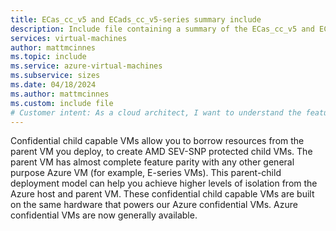 ```yaml
---
title: ECas_cc_v5 and ECads_cc_v5-series summary include
description: Include file containing a summary of the ECas_cc_v5 and ECads_cc_v5-series size family.
services: virtual-machines
author: mattmcinnes
ms.topic: include
ms.service: azure-virtual-machines
ms.subservice: sizes
ms.date: 04/18/2024
ms.author: mattmcinnes
ms.custom: include file
# Customer intent: As a cloud architect, I want to understand the features and capabilities of ECas_cc_v5 and ECads_cc_v5-series VMs, so that I can effectively utilize their parent-child model for higher isolation and security in my deployments.
---
```

Confidential child capable VMs allow you to borrow resources from the parent VM you deploy, to create AMD SEV-SNP protected child VMs. The parent VM has almost complete feature parity with any other general purpose Azure VM (for example, E-series VMs). This parent-child deployment model can help you achieve higher levels of isolation from the Azure host and parent VM. These confidential child capable VMs are built on the same hardware that powers our Azure confidential VMs. Azure confidential VMs are now generally available.